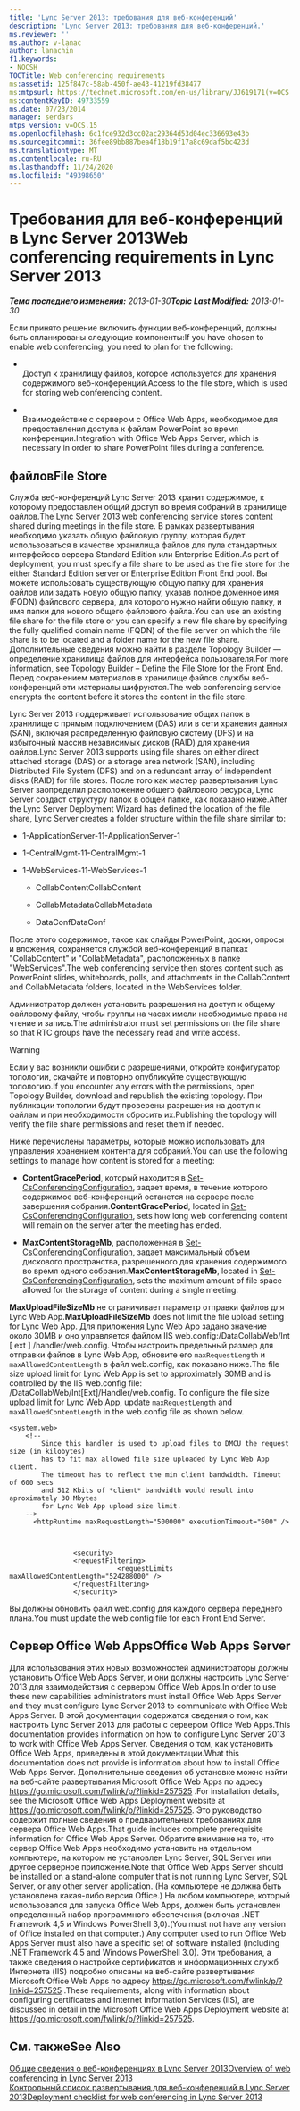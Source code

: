 ```yaml
---
title: 'Lync Server 2013: требования для веб-конференций'
description: 'Lync Server 2013: требования для веб-конференций.'
ms.reviewer: ''
ms.author: v-lanac
author: lanachin
f1.keywords:
- NOCSH
TOCTitle: Web conferencing requirements
ms:assetid: 125f847c-58ab-450f-ae43-41219fd38477
ms:mtpsurl: https://technet.microsoft.com/en-us/library/JJ619171(v=OCS.15)
ms:contentKeyID: 49733559
ms.date: 07/23/2014
manager: serdars
mtps_version: v=OCS.15
ms.openlocfilehash: 6c1fce932d3cc02ac29364d53d04ec336693e43b
ms.sourcegitcommit: 36fee89bb887bea4f18b19f17a8c69daf5bc423d
ms.translationtype: MT
ms.contentlocale: ru-RU
ms.lasthandoff: 11/24/2020
ms.locfileid: "49398650"
---
```

# <a name="web-conferencing-requirements-in-lync-server-2013"></a><span data-ttu-id="fa040-103">Требования для веб-конференций в Lync Server 2013</span><span class="sxs-lookup"><span data-stu-id="fa040-103">Web conferencing requirements in Lync Server 2013</span></span>

<div data-xmlns="http://www.w3.org/1999/xhtml">

<div class="topic" data-xmlns="http://www.w3.org/1999/xhtml" data-msxsl="urn:schemas-microsoft-com:xslt" data-cs="https://msdn.microsoft.com/">

<div data-asp="https://msdn2.microsoft.com/asp">



</div>

<div id="mainSection">

<div id="mainBody"><span data-ttu-id="fa040-104">

<span> </span></span><span class="sxs-lookup"><span data-stu-id="fa040-104">

<span> </span></span></span>

<span data-ttu-id="fa040-105">_**Тема последнего изменения:** 2013-01-30_</span><span class="sxs-lookup"><span data-stu-id="fa040-105">_**Topic Last Modified:** 2013-01-30_</span></span>

<span data-ttu-id="fa040-106">Если принято решение включить функции веб-конференций, должны быть спланированы следующие компоненты:</span><span class="sxs-lookup"><span data-stu-id="fa040-106">If you have chosen to enable web conferencing, you need to plan for the following:</span></span>

  - <span></span>  
    <span data-ttu-id="fa040-107">Доступ к хранилищу файлов, которое используется для хранения содержимого веб-конференций.</span><span class="sxs-lookup"><span data-stu-id="fa040-107">Access to the file store, which is used for storing web conferencing content.</span></span>

  - <span></span>  
    <span data-ttu-id="fa040-108">Взаимодействие с сервером с Office Web Apps, необходимое для предоставления доступа к файлам PowerPoint во время конференции.</span><span class="sxs-lookup"><span data-stu-id="fa040-108">Integration with Office Web Apps Server, which is necessary in order to share PowerPoint files during a conference.</span></span>

<div>

## <a name="file-store"></a><span data-ttu-id="fa040-109">файлов</span><span class="sxs-lookup"><span data-stu-id="fa040-109">File Store</span></span>

<span data-ttu-id="fa040-110">Служба веб-конференций Lync Server 2013 хранит содержимое, к которому предоставлен общий доступ во время собраний в хранилище файлов.</span><span class="sxs-lookup"><span data-stu-id="fa040-110">The Lync Server 2013 web conferencing service stores content shared during meetings in the file store.</span></span> <span data-ttu-id="fa040-111">В рамках развертывания необходимо указать общую файловую группу, которая будет использоваться в качестве хранилища файлов для пула стандартных интерфейсов сервера Standard Edition или Enterprise Edition.</span><span class="sxs-lookup"><span data-stu-id="fa040-111">As part of deployment, you must specify a file share to be used as the file store for the either Standard Edition server or Enterprise Edition Front End pool.</span></span> <span data-ttu-id="fa040-112">Вы можете использовать существующую общую папку для хранения файлов или задать новую общую папку, указав полное доменное имя (FQDN) файлового сервера, для которого нужно найти общую папку, и имя папки для нового общего файлового файла.</span><span class="sxs-lookup"><span data-stu-id="fa040-112">You can use an existing file share for the file store or you can specify a new file share by specifying the fully qualified domain name (FQDN) of the file server on which the file share is to be located and a folder name for the new file share.</span></span>  <span data-ttu-id="fa040-113">Дополнительные сведения можно найти в разделе Topology Builder — определение хранилища файлов для интерфейса пользователя.</span><span class="sxs-lookup"><span data-stu-id="fa040-113">For more information, see Topology Builder – Define the File Store for the Front End.</span></span> <span data-ttu-id="fa040-114">Перед сохранением материалов в хранилище файлов службы веб-конференций эти материалы шифруются.</span><span class="sxs-lookup"><span data-stu-id="fa040-114">The web conferencing service encrypts the content before it stores the content in the file store.</span></span>

<span data-ttu-id="fa040-115">Lync Server 2013 поддерживает использование общих папок в хранилище с прямым подключением (DAS) или в сети хранения данных (SAN), включая распределенную файловую систему (DFS) и на избыточный массив независимых дисков (RAID) для хранения файлов.</span><span class="sxs-lookup"><span data-stu-id="fa040-115">Lync Server 2013 supports using file shares on either direct attached storage (DAS) or a storage area network (SAN), including Distributed File System (DFS) and on a redundant array of independent disks (RAID) for file stores.</span></span> <span data-ttu-id="fa040-116">После того как мастер развертывания Lync Server заопределил расположение общего файлового ресурса, Lync Server создаст структуру папок в общей папке, как показано ниже.</span><span class="sxs-lookup"><span data-stu-id="fa040-116">After the Lync Server Deployment Wizard has defined the location of the file share, Lync Server creates a folder structure within the file share similar to:</span></span>

  - <span data-ttu-id="fa040-117">1-ApplicationServer-1</span><span class="sxs-lookup"><span data-stu-id="fa040-117">1-ApplicationServer-1</span></span>

  - <span data-ttu-id="fa040-118">1-CentralMgmt-1</span><span class="sxs-lookup"><span data-stu-id="fa040-118">1-CentralMgmt-1</span></span>

  - <span data-ttu-id="fa040-119">1-WebServices-1</span><span class="sxs-lookup"><span data-stu-id="fa040-119">1-WebServices-1</span></span>
    
      - <span data-ttu-id="fa040-120">CollabContent</span><span class="sxs-lookup"><span data-stu-id="fa040-120">CollabContent</span></span>
    
      - <span data-ttu-id="fa040-121">CollabMetadata</span><span class="sxs-lookup"><span data-stu-id="fa040-121">CollabMetadata</span></span>
    
      - <span data-ttu-id="fa040-122">DataConf</span><span class="sxs-lookup"><span data-stu-id="fa040-122">DataConf</span></span>

<span data-ttu-id="fa040-123">После этого содержимое, такое как слайды PowerPoint, доски, опросы и вложения, сохраняется службой веб-конференций в папках "CollabContent" и "CollabMetadata", расположенных в папке "WebServices".</span><span class="sxs-lookup"><span data-stu-id="fa040-123">The web conferencing service then stores content such as PowerPoint slides, whiteboards, polls, and attachments in the CollabContent and CollabMetadata folders, located in the WebServices folder.</span></span>

<span data-ttu-id="fa040-124">Администратор должен установить разрешения на доступ к общему файловому файлу, чтобы группы на часах имели необходимые права на чтение и запись.</span><span class="sxs-lookup"><span data-stu-id="fa040-124">The administrator must set permissions on the file share so that RTC groups have the necessary read and write access.</span></span>

<div>


> [!WARNING]  
> <span data-ttu-id="fa040-125">Если у вас возникли ошибки с разрешениями, откройте конфигуратор топологии, скачайте и повторно опубликуйте существующую топологию.</span><span class="sxs-lookup"><span data-stu-id="fa040-125">If you encounter any errors with the permissions, open Topology Builder, download and republish the existing topology.</span></span> <span data-ttu-id="fa040-126">При публикации топологии будут проверены разрешения на доступ к файлам и при необходимости сбросить их.</span><span class="sxs-lookup"><span data-stu-id="fa040-126">Publishing the topology will verify the file share permissions and reset them if needed.</span></span>



</div>

<span data-ttu-id="fa040-127">Ниже перечислены параметры, которые можно использовать для управления хранением контента для собраний.</span><span class="sxs-lookup"><span data-stu-id="fa040-127">You can use the following settings to manage how content is stored for a meeting:</span></span>

  - <span data-ttu-id="fa040-128">**ContentGracePeriod**, который находится в [Set-CsConferencingConfiguration](https://docs.microsoft.com/powershell/module/skype/Set-CsConferencingConfiguration), задает время, в течение которого содержимое веб-конференций останется на сервере после завершения собрания.</span><span class="sxs-lookup"><span data-stu-id="fa040-128">**ContentGracePeriod**, located in [Set-CsConferencingConfiguration](https://docs.microsoft.com/powershell/module/skype/Set-CsConferencingConfiguration), sets how long web conferencing content will remain on the server after the meeting has ended.</span></span>

  - <span data-ttu-id="fa040-129">**MaxContentStorageMb**, расположенная в [Set-CsConferencingConfiguration](https://docs.microsoft.com/powershell/module/skype/Set-CsConferencingConfiguration), задает максимальный объем дискового пространства, разрешенного для хранения содержимого во время одного собрания.</span><span class="sxs-lookup"><span data-stu-id="fa040-129">**MaxContentStorageMb**, located in [Set-CsConferencingConfiguration](https://docs.microsoft.com/powershell/module/skype/Set-CsConferencingConfiguration), sets the maximum amount of file space allowed for the storage of content during a single meeting.</span></span>

<span data-ttu-id="fa040-130">**MaxUploadFileSizeMb** не ограничивает параметр отправки файлов для Lync Web App.</span><span class="sxs-lookup"><span data-stu-id="fa040-130">**MaxUploadFileSizeMb** does not limit the file upload setting for Lync Web App.</span></span> <span data-ttu-id="fa040-131">Для приложения Lync Web App задано значение около 30MB и оно управляется файлом IIS web.config:/DataCollabWeb/Int \[ ext \] /handler/web.config. Чтобы настроить предельный размер для отправки файлов в Lync Web App, обновите его `maxRequestLength` и `maxAllowedContentLength` в файл web.config, как показано ниже.</span><span class="sxs-lookup"><span data-stu-id="fa040-131">The file size upload limit for Lync Web App is set to approximately 30MB and is controlled by the IIS web.config file: /DataCollabWeb/Int\[Ext\]/Handler/web.config. To configure the file size upload limit for Lync Web App, update `maxRequestLength` and `maxAllowedContentLength` in the web.config file as shown below.</span></span>

    <system.web>
        <!-- 
            Since this handler is used to upload files to DMCU the request size (in kilobytes) 
            has to fit max allowed file size uploaded by Lync Web App client.
            The timeout has to reflect the min client bandwidth. Timeout of 600 secs 
            and 512 Kbits of *client* bandwidth would result into aproximately 30 Mbytes 
            for Lync Web App upload size limit.
        -->
          <httpRuntime maxRequestLength="500000" executionTimeout="600" />
    
    
    
                    <security>
                    <requestFiltering>
                               <requestLimits maxAllowedContentLength="524288000" />
                    </requestFiltering>
                    </security>

<span data-ttu-id="fa040-132">Вы должны обновить файл web.config для каждого сервера переднего плана.</span><span class="sxs-lookup"><span data-stu-id="fa040-132">You must update the web.config file for each Front End Server.</span></span>

</div>

<div>

## <a name="office-web-apps-server"></a><span data-ttu-id="fa040-133">Сервер Office Web Apps</span><span class="sxs-lookup"><span data-stu-id="fa040-133">Office Web Apps Server</span></span>

<span data-ttu-id="fa040-134">Для использования этих новых возможностей администраторы должны установить Office Web Apps Server, и они должны настроить Lync Server 2013 для взаимодействия с сервером Office Web Apps.</span><span class="sxs-lookup"><span data-stu-id="fa040-134">In order to use these new capabilities administrators must install Office Web Apps Server and they must configure Lync Server 2013 to communicate with Office Web Apps Server.</span></span> <span data-ttu-id="fa040-135">В этой документации содержатся сведения о том, как настроить Lync Server 2013 для работы с сервером Office Web Apps.</span><span class="sxs-lookup"><span data-stu-id="fa040-135">This documentation provides information on how to configure Lync Server 2013 to work with Office Web Apps Server.</span></span> <span data-ttu-id="fa040-136">Сведения о том, как установить Office Web Apps, приведены в этой документации.</span><span class="sxs-lookup"><span data-stu-id="fa040-136">What this documentation does not provide is information about how to install Office Web Apps Server.</span></span> <span data-ttu-id="fa040-137">Дополнительные сведения об установке можно найти на веб-сайте развертывания Microsoft Office Web Apps по адресу <https://go.microsoft.com/fwlink/p/?linkid=257525> .</span><span class="sxs-lookup"><span data-stu-id="fa040-137">For installation details, see the Microsoft Office Web Apps Deployment website at <https://go.microsoft.com/fwlink/p/?linkid=257525>.</span></span> <span data-ttu-id="fa040-138">Это руководство содержит полные сведения о предварительных требованиях для сервера Office Web Apps.</span><span class="sxs-lookup"><span data-stu-id="fa040-138">That guide includes complete prerequisite information for Office Web Apps Server.</span></span> <span data-ttu-id="fa040-139">Обратите внимание на то, что сервер Office Web Apps необходимо установить на отдельном компьютере, на котором не установлен Lync Server, SQL Server или другое серверное приложение.</span><span class="sxs-lookup"><span data-stu-id="fa040-139">Note that Office Web Apps Server should be installed on a stand-alone computer that is not running Lync Server, SQL Server, or any other server application.</span></span> <span data-ttu-id="fa040-140">(На компьютере не должна быть установлена какая-либо версия Office.) На любом компьютере, который использовался для запуска Office Web Apps, должен быть установлен определенный набор программного обеспечения (включая .NET Framework 4,5 и Windows PowerShell 3,0).</span><span class="sxs-lookup"><span data-stu-id="fa040-140">(You must not have any version of Office installed on that computer.) Any computer used to run Office Web Apps Server must also have a specific set of software installed (including .NET Framework 4.5 and Windows PowerShell 3.0).</span></span> <span data-ttu-id="fa040-141">Эти требования, а также сведения о настройке сертификатов и информационных служб Интернета (IIS) подробно описаны на веб-сайте развертывания Microsoft Office Web Apps по адресу <https://go.microsoft.com/fwlink/p/?linkid=257525> .</span><span class="sxs-lookup"><span data-stu-id="fa040-141">These requirements, along with information about configuring certificates and Internet Information Services (IIS), are discussed in detail in the Microsoft Office Web Apps Deployment website at <https://go.microsoft.com/fwlink/p/?linkid=257525>.</span></span>

</div>

<div>

## <a name="see-also"></a><span data-ttu-id="fa040-142">См. также</span><span class="sxs-lookup"><span data-stu-id="fa040-142">See Also</span></span>


[<span data-ttu-id="fa040-143">Общие сведения о веб-конференциях в Lync Server 2013</span><span class="sxs-lookup"><span data-stu-id="fa040-143">Overview of web conferencing in Lync Server 2013</span></span>](lync-server-2013-web-conferencing-overview.md)  
[<span data-ttu-id="fa040-144">Контрольный список развертывания для веб-конференций в Lync Server 2013</span><span class="sxs-lookup"><span data-stu-id="fa040-144">Deployment checklist for web conferencing in Lync Server 2013</span></span>](lync-server-2013-deployment-checklist-for-web-conferencing.md)  
  

<span data-ttu-id="fa040-145"></div>

</div>

<span> </span>

</div>

</div>

</span><span class="sxs-lookup"><span data-stu-id="fa040-145"></div>

</div>

<span> </span>

</div>

</div>

</span></span></div>

